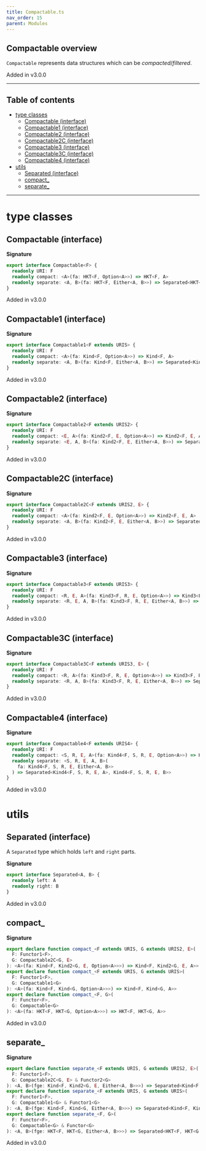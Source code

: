 ```yaml
---
title: Compactable.ts
nav_order: 15
parent: Modules
---
```


## Compactable overview

`Compactable` represents data structures which can be _compacted_/_filtered_.

Added in v3.0.0

---

<h2 class="text-delta">Table of contents</h2>

- [type classes](#type-classes)
  - [Compactable (interface)](#compactable-interface)
  - [Compactable1 (interface)](#compactable1-interface)
  - [Compactable2 (interface)](#compactable2-interface)
  - [Compactable2C (interface)](#compactable2c-interface)
  - [Compactable3 (interface)](#compactable3-interface)
  - [Compactable3C (interface)](#compactable3c-interface)
  - [Compactable4 (interface)](#compactable4-interface)
- [utils](#utils)
  - [Separated (interface)](#separated-interface)
  - [compact\_](#compact_)
  - [separate\_](#separate_)

---

# type classes

## Compactable (interface)

**Signature**

```ts
export interface Compactable<F> {
  readonly URI: F
  readonly compact: <A>(fa: HKT<F, Option<A>>) => HKT<F, A>
  readonly separate: <A, B>(fa: HKT<F, Either<A, B>>) => Separated<HKT<F, A>, HKT<F, B>>
}
```

Added in v3.0.0

## Compactable1 (interface)

**Signature**

```ts
export interface Compactable1<F extends URIS> {
  readonly URI: F
  readonly compact: <A>(fa: Kind<F, Option<A>>) => Kind<F, A>
  readonly separate: <A, B>(fa: Kind<F, Either<A, B>>) => Separated<Kind<F, A>, Kind<F, B>>
}
```

Added in v3.0.0

## Compactable2 (interface)

**Signature**

```ts
export interface Compactable2<F extends URIS2> {
  readonly URI: F
  readonly compact: <E, A>(fa: Kind2<F, E, Option<A>>) => Kind2<F, E, A>
  readonly separate: <E, A, B>(fa: Kind2<F, E, Either<A, B>>) => Separated<Kind2<F, E, A>, Kind2<F, E, B>>
}
```

Added in v3.0.0

## Compactable2C (interface)

**Signature**

```ts
export interface Compactable2C<F extends URIS2, E> {
  readonly URI: F
  readonly compact: <A>(fa: Kind2<F, E, Option<A>>) => Kind2<F, E, A>
  readonly separate: <A, B>(fa: Kind2<F, E, Either<A, B>>) => Separated<Kind2<F, E, A>, Kind2<F, E, B>>
}
```

Added in v3.0.0

## Compactable3 (interface)

**Signature**

```ts
export interface Compactable3<F extends URIS3> {
  readonly URI: F
  readonly compact: <R, E, A>(fa: Kind3<F, R, E, Option<A>>) => Kind3<F, R, E, A>
  readonly separate: <R, E, A, B>(fa: Kind3<F, R, E, Either<A, B>>) => Separated<Kind3<F, R, E, A>, Kind3<F, R, E, B>>
}
```

Added in v3.0.0

## Compactable3C (interface)

**Signature**

```ts
export interface Compactable3C<F extends URIS3, E> {
  readonly URI: F
  readonly compact: <R, A>(fa: Kind3<F, R, E, Option<A>>) => Kind3<F, R, E, A>
  readonly separate: <R, A, B>(fa: Kind3<F, R, E, Either<A, B>>) => Separated<Kind3<F, R, E, A>, Kind3<F, R, E, B>>
}
```

Added in v3.0.0

## Compactable4 (interface)

**Signature**

```ts
export interface Compactable4<F extends URIS4> {
  readonly URI: F
  readonly compact: <S, R, E, A>(fa: Kind4<F, S, R, E, Option<A>>) => Kind4<F, S, R, E, A>
  readonly separate: <S, R, E, A, B>(
    fa: Kind4<F, S, R, E, Either<A, B>>
  ) => Separated<Kind4<F, S, R, E, A>, Kind4<F, S, R, E, B>>
}
```

Added in v3.0.0

# utils

## Separated (interface)

A `Separated` type which holds `left` and `right` parts.

**Signature**

```ts
export interface Separated<A, B> {
  readonly left: A
  readonly right: B
}
```

Added in v3.0.0

## compact\_

**Signature**

```ts
export declare function compact_<F extends URIS, G extends URIS2, E>(
  F: Functor1<F>,
  G: Compactable2C<G, E>
): <A>(fa: Kind<F, Kind2<G, E, Option<A>>>) => Kind<F, Kind2<G, E, A>>
export declare function compact_<F extends URIS, G extends URIS>(
  F: Functor1<F>,
  G: Compactable1<G>
): <A>(fa: Kind<F, Kind<G, Option<A>>>) => Kind<F, Kind<G, A>>
export declare function compact_<F, G>(
  F: Functor<F>,
  G: Compactable<G>
): <A>(fa: HKT<F, HKT<G, Option<A>>>) => HKT<F, HKT<G, A>>
```

Added in v3.0.0

## separate\_

**Signature**

```ts
export declare function separate_<F extends URIS, G extends URIS2, E>(
  F: Functor1<F>,
  G: Compactable2C<G, E> & Functor2<G>
): <A, B>(fge: Kind<F, Kind2<G, E, Either<A, B>>>) => Separated<Kind<F, Kind2<G, E, A>>, Kind<F, Kind2<G, E, B>>>
export declare function separate_<F extends URIS, G extends URIS>(
  F: Functor1<F>,
  G: Compactable1<G> & Functor1<G>
): <A, B>(fge: Kind<F, Kind<G, Either<A, B>>>) => Separated<Kind<F, Kind<G, A>>, Kind<F, Kind<G, B>>>
export declare function separate_<F, G>(
  F: Functor<F>,
  G: Compactable<G> & Functor<G>
): <A, B>(fge: HKT<F, HKT<G, Either<A, B>>>) => Separated<HKT<F, HKT<G, A>>, HKT<F, HKT<G, B>>>
```

Added in v3.0.0
